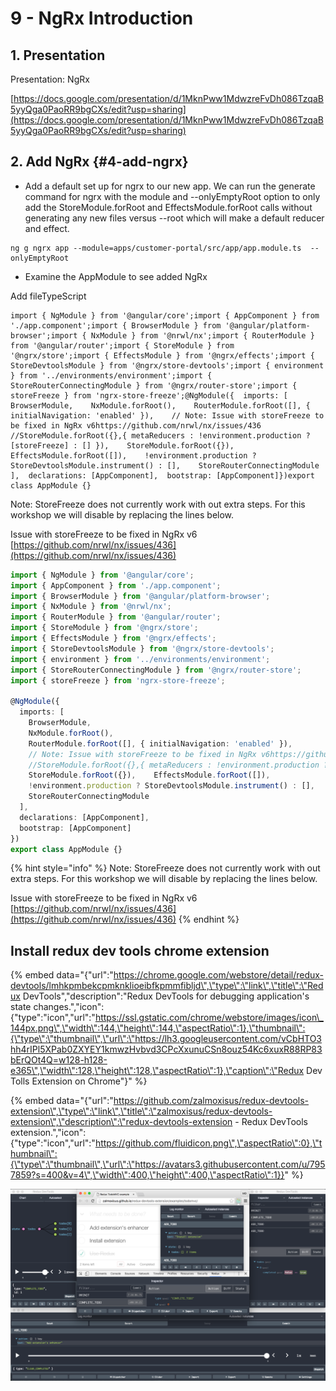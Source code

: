 # 9 - NgRx Introduction

## 1. Presentation

Presentation: NgRx

[https://docs.google.com/presentation/d/1MknPww1MdwzreFvDh086TzqaB5yyQga0PaoRR9bgCXs/edit?usp=sharing](https://docs.google.com/presentation/d/1MknPww1MdwzreFvDh086TzqaB5yyQga0PaoRR9bgCXs/edit?usp=sharing)

## 2. Add NgRx {#4-add-ngrx}

* Add a default set up for ngrx to our new app. We can run the generate command for ngrx with the module and --onlyEmptyRoot option to only add the StoreModule.forRoot and EffectsModule.forRoot calls without generating any new files versus --root which will make a default reducer and effect.

```text
ng g ngrx app --module=apps/customer-portal/src/app/app.module.ts  --onlyEmptyRoot
```

* Examine the AppModule to see added NgRx

Add fileTypeScript

```text
import { NgModule } from '@angular/core';import { AppComponent } from './app.component';import { BrowserModule } from '@angular/platform-browser';import { NxModule } from '@nrwl/nx';import { RouterModule } from '@angular/router';import { StoreModule } from '@ngrx/store';import { EffectsModule } from '@ngrx/effects';import { StoreDevtoolsModule } from '@ngrx/store-devtools';import { environment } from '../environments/environment';import { StoreRouterConnectingModule } from '@ngrx/router-store';import { storeFreeze } from 'ngrx-store-freeze';​@NgModule({  imports: [    BrowserModule,    NxModule.forRoot(),    RouterModule.forRoot([], { initialNavigation: 'enabled' }),    // Note: Issue with storeFreeze to be fixed in NgRx v6https://github.com/nrwl/nx/issues/436    //StoreModule.forRoot({},{ metaReducers : !environment.production ? [storeFreeze] : [] }),    StoreModule.forRoot({}),    EffectsModule.forRoot([]),    !environment.production ? StoreDevtoolsModule.instrument() : [],    StoreRouterConnectingModule  ],  declarations: [AppComponent],  bootstrap: [AppComponent]})export class AppModule {}​
```

Note: StoreFreeze does not currently work with out extra steps. For this workshop we will disable by replacing the lines below.

Issue with storeFreeze to be fixed in NgRx v6 [https://github.com/nrwl/nx/issues/436](https://github.com/nrwl/nx/issues/436)

```typescript
import { NgModule } from '@angular/core';
import { AppComponent } from './app.component';
import { BrowserModule } from '@angular/platform-browser';
import { NxModule } from '@nrwl/nx';
import { RouterModule } from '@angular/router';
import { StoreModule } from '@ngrx/store';
import { EffectsModule } from '@ngrx/effects';
import { StoreDevtoolsModule } from '@ngrx/store-devtools';
import { environment } from '../environments/environment';
import { StoreRouterConnectingModule } from '@ngrx/router-store';
import { storeFreeze } from 'ngrx-store-freeze';

@NgModule({
  imports: [
    BrowserModule,
    NxModule.forRoot(),
    RouterModule.forRoot([], { initialNavigation: 'enabled' }),
    // Note: Issue with storeFreeze to be fixed in NgRx v6https://github.com/nrwl/nx/issues/436
    //StoreModule.forRoot({},{ metaReducers : !environment.production ? [storeFreeze] : [] }),
    StoreModule.forRoot({}),    EffectsModule.forRoot([]),
    !environment.production ? StoreDevtoolsModule.instrument() : [],
    StoreRouterConnectingModule
  ],
  declarations: [AppComponent],
  bootstrap: [AppComponent]
})
export class AppModule {}
```

{% hint style="info" %}
Note: StoreFreeze does not currently work with out extra steps. For this workshop we will disable by replacing the lines below.

Issue with storeFreeze to be fixed in NgRx v6 [https://github.com/nrwl/nx/issues/436](https://github.com/nrwl/nx/issues/436)
{% endhint %}

## Install redux dev tools chrome extension

{% embed data="{\"url\":\"https://chrome.google.com/webstore/detail/redux-devtools/lmhkpmbekcpmknklioeibfkpmmfibljd\",\"type\":\"link\",\"title\":\"Redux DevTools\",\"description\":\"Redux DevTools for debugging application\'s state changes.\",\"icon\":{\"type\":\"icon\",\"url\":\"https://ssl.gstatic.com/chrome/webstore/images/icon\_144px.png\",\"width\":144,\"height\":144,\"aspectRatio\":1},\"thumbnail\":{\"type\":\"thumbnail\",\"url\":\"https://lh3.googleusercontent.com/vCbHTO3hh4rIPl5XPab0ZXYEY1kmwzHvbvd3CPcXxunuCSn8ouz54Kc6xuxR88RP83bErQOt4Q=w128-h128-e365\",\"width\":128,\"height\":128,\"aspectRatio\":1},\"caption\":\"Redux Dev Tolls Extension on Chrome\"}" %}

{% embed data="{\"url\":\"https://github.com/zalmoxisus/redux-devtools-extension\",\"type\":\"link\",\"title\":\"zalmoxisus/redux-devtools-extension\",\"description\":\"redux-devtools-extension - Redux DevTools extension.\",\"icon\":{\"type\":\"icon\",\"url\":\"https://github.com/fluidicon.png\",\"aspectRatio\":0},\"thumbnail\":{\"type\":\"thumbnail\",\"url\":\"https://avatars3.githubusercontent.com/u/7957859?s=400&v=4\",\"width\":400,\"height\":400,\"aspectRatio\":1}}" %}



![](../.gitbook/assets/redux-dev-tools.png)

